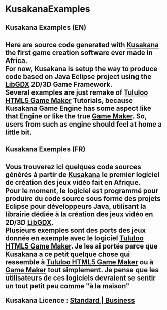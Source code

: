 # KusakanaExamples
<h2>Kusakana Examples (EN)<h2>

Here are source code generated with <a href='http://www.negrorevolutio.com/kusakana.html'>Kusakana</a> the first game creation software ever made in Africa.<br/>
For now, Kusakana is setup the way to produce code based on Java Eclipse project using the <a href="https://libgdx.badlogicgames.com">LibGDX</a> 2D/3D Game Framework.<br/>
Several examples are just remake of <a href="www.tululoo.com">Tululoo HTML5 Game Maker</a> Tutorials, because Kusakana Game Engine has some aspect like that Engine or like the true  <a href="https://www.yoyogames.com/gamemaker">Game Maker</a>. So, users from such as engine should feel at home a little bit.<br/>
<h2>Kusakana Exemples (FR)<h2>

Vous trouverez ici quelques code sources générés à partir de <a href='http://www.negrorevolutio.com/kusakana.html'>Kusakana</a> le premier logiciel de création des jeux vidéo fait en Afrique.<br/>
Pour le moment, le logiciel est programmé pour produire du code source sous forme des projets Eclipse pour développeurs Java, utilisant la librairie dédiée à la création des jeux vidéo en 2D/3D <a href="https://libgdx.badlogicgames.com">LibGDX</a>.<br/>
Plusieurs exemples sont des ports des jeux donnés en exemple avec le logiciel <a href="www.tululoo.com">Tululoo HTML5 Game Maker</a>. Je les ai portés parce que Kusakana a ce petit quelque chose qui ressemble à <a href="www.tululoo.com">Tululoo HTML5 Game Maker</a> ou à <a href="https://www.yoyogames.com/gamemaker">Game Maker</a> tout simplement. Je pense que les utilisateurs de ces logiciels devraient se sentir un tout petit peu comme "à la maison"<br/>

<b>Kusakana Licence : <a href="http://www.negrorevolutio.com/sommaire.html">Standard | Business</a></b>

